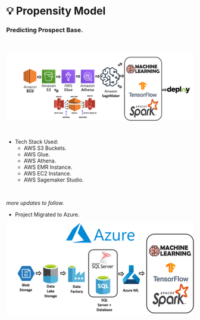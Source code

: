 # 💡 Propensity Model
### Predicting Prospect Base.<br>
  <br>
<p align="center">
  <kbd>
  <img src="https://github.com/rjrockzz/propensity-model/blob/master/static/assets/img/pipeline2.png">
  </kbd>  
</p><br>

* Tech Stack Used:
  * AWS S3 Buckets.
  * AWS Glue.
  * AWS Athena.
  * AWS EMR Instance.
  * AWS EC2 Instance.
  * AWS Sagemaker Studio.

<br>

_more updates to follow._
  <br>
  * Project Migrated to Azure.<br>
<p align="center">
  <kbd>
  <img src="https://github.com/rjrockzz/propensity-model/blob/master/static/assets/img/Picture1.png">
  </kbd>  
</p><br>
